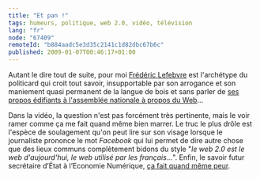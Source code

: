 ```yaml
---
title: "Et pan !"
tags: humeurs, politique, web 2.0, vidéo, télévision
lang: "fr"
node: "67409"
remoteId: "b884aadc5e3d35c2141c1d82dbc67b6c"
published: 2009-01-07T00:46:17+01:00
---
```


<div class="video">
	<object width="425" height="344" type="application/x-shockwave-flash" data="http://www.youtube.com/v/xQF5BJMRQkw&amp;hl=fr&amp;fs=1">
		<param name="movie" value="http://www.youtube.com/v/xQF5BJMRQkw&amp;hl=fr&amp;fs=1"></param>
		<param name="allowfullscreen" value="true"></param>
	</object>
</div>


Autant le dire tout de suite, pour moi [Frédéric Lefebvre](http://fr.wikipedia.org/wiki/Fr%C3%A9d%C3%A9ric_Lefebvre) est l'archétype du politicard qui croit tout savoir, insupportable par son arrogance et son maniement quasi permanent de la langue de bois et sans parler de [ses propos édifiants à l'assemblée nationale à propos du Web](http://www.pcinpact.com/actu/news/47913-frederic-lefebvre-internet-mafia-drogue.htm)...


Dans la vidéo, la question n'est pas forcément très pertinente, mais le voir ramer comme ça me fait quand même bien marrer. Le truc le plus drôle est l'espèce de soulagement qu'on peut lire sur son visage lorsque le journaliste prononce le mot *Facebook* qui lui permet de dire autre chose que des lieux communs complètement bidons du style &quot;*le web 2.0 est le web d'aujourd'hui, le web utilisé par les français...*&quot;. Enfin, le savoir futur secrétaire d’État à l’Economie Numérique, [ça fait quand même peur](http://padawan.info/fr/politique/frederic_lefebvre_et_le_web.html).

